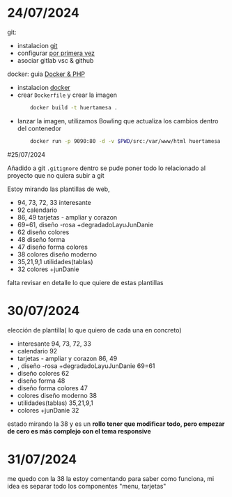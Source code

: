 # 24/07/2024
git:
- instalacion [git](https://git-scm.com/download/win)  
- configurar [por primera vez](https://git-scm.com/book/es/v2/Inicio---Sobre-el-Control-de-Versiones-Configurando-Git-por-primera-vez)
- asociar gitlab vsc & github

docker:
guia [Docker & PHP](https://www.youtube.com/watch?v=-XnfBItOBHE)
- instalacion [docker](https://docs.docker.com/desktop/install/windows-install/)
- crear `Dockerfile` y crear la imagen 
    ```sh
        docker build -t huertamesa .
    ```
- lanzar la imagen, utilizamos Bowling que actualiza los cambios dentro del contenedor    
    ```sh
        docker run -p 9090:80 -d -v $PWD/src:/var/www/html huertamesa
    ```

#25/07/2024

Añadido a git `.gitignore` dentro se pude poner todo lo relacionado al proyecto que no quiera subir a git

Estoy mirando las plantillas de web, 
- 94, 73, 72, 33 interesante
- 92 calendario
- 86, 49 tarjetas - ampliar y corazon
- 69=61,  diseño -rosa +degradadoLayuJunDanie
- 62 diseño colores
- 48 diseño forma
- 47 diseño forma colores
- 38 colores diseño moderno
- 35,21,9,1 utilidades(tablas)
- 32 colores +junDanie

falta revisar en detalle lo que quiere de estas plantillas

# 30/07/2024

elección de plantilla( lo que quiero de cada una en concreto)

- interesante
94, 
73, 
72, 
33 
-  calendario
92
-  tarjetas - ampliar y corazon
86, 
49
- ,  diseño -rosa +degradadoLayuJunDanie
69=61
-  diseño colores
62
-  diseño forma
48
-  diseño forma colores
47
-  colores diseño moderno
38
-  utilidades(tablas)
35,21,9,1
-  colores +junDanie
32

estado mirando la 38 y es un **rollo tener que modificar todo, pero empezar de cero es más complejo con el tema responsive** 

# 31/07/2024 

me quedo con la 38 la estoy comentando para saber como funciona, mi idea es separar todo los componentes "menu, tarjetas"